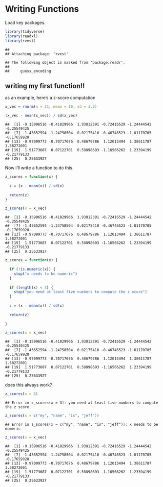 Writing Functions
================

Load key packages.

``` r
library(tidyverse)
library(readxl)
library(rvest)
```

    ## 
    ## Attaching package: 'rvest'

    ## The following object is masked from 'package:readr':
    ## 
    ##     guess_encoding

## writing my first function!!

as an example, here’s a z-score computation

``` r
x_vec = rnorm(n = 25, mean = 10, sd = 3.5)

(x_vec - mean(x_vec)) / sd(x_vec)
```

    ##  [1] -0.15996516 -0.41829966  1.93812391 -0.72416529 -1.24444542 -0.25549425
    ##  [7] -1.43652594 -1.24758504  0.02175410 -0.46746523 -1.01170705 -0.17659928
    ## [13] -0.97099773 -0.70717676  0.48679786  1.12013494  1.38611787  1.58272001
    ## [19]  1.51773687  0.07122701  0.58898693 -1.16566262  1.23394199 -0.21779133
    ## [25]  0.25633927

Now i’ll write a function to do this.

``` r
z_scores = function(x) {
  
  z = (x - mean(x)) / sd(x)
  
  return(z) 
}

z_scores(x = x_vec)
```

    ##  [1] -0.15996516 -0.41829966  1.93812391 -0.72416529 -1.24444542 -0.25549425
    ##  [7] -1.43652594 -1.24758504  0.02175410 -0.46746523 -1.01170705 -0.17659928
    ## [13] -0.97099773 -0.70717676  0.48679786  1.12013494  1.38611787  1.58272001
    ## [19]  1.51773687  0.07122701  0.58898693 -1.16566262  1.23394199 -0.21779133
    ## [25]  0.25633927

``` r
z_scores = function(x) {
  
  if (!is.numeric(x)) {
    stop("x needs to be numeric")
  }
  
  if (length(x) < 5) {
    stop("you need at least five numbers to compute the z score")
  }
  
  z = (x - mean(x)) / sd(x)
  
  return(z)
  
}

z_scores(x = x_vec)
```

    ##  [1] -0.15996516 -0.41829966  1.93812391 -0.72416529 -1.24444542 -0.25549425
    ##  [7] -1.43652594 -1.24758504  0.02175410 -0.46746523 -1.01170705 -0.17659928
    ## [13] -0.97099773 -0.70717676  0.48679786  1.12013494  1.38611787  1.58272001
    ## [19]  1.51773687  0.07122701  0.58898693 -1.16566262  1.23394199 -0.21779133
    ## [25]  0.25633927

does this always work?

``` r
z_scores(x = 3)
```

    ## Error in z_scores(x = 3): you need at least five numbers to compute the z score

``` r
z_scores(x = c("my", "name", "is", "jeff"))
```

    ## Error in z_scores(x = c("my", "name", "is", "jeff")): x needs to be numeric

``` r
z_scores(x = x_vec)
```

    ##  [1] -0.15996516 -0.41829966  1.93812391 -0.72416529 -1.24444542 -0.25549425
    ##  [7] -1.43652594 -1.24758504  0.02175410 -0.46746523 -1.01170705 -0.17659928
    ## [13] -0.97099773 -0.70717676  0.48679786  1.12013494  1.38611787  1.58272001
    ## [19]  1.51773687  0.07122701  0.58898693 -1.16566262  1.23394199 -0.21779133
    ## [25]  0.25633927
